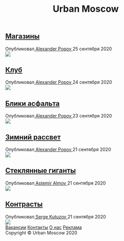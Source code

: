 <!DOCTYPE html>
<html lang="en">
  <head>
    <meta charset="UTF-8" />
    <meta name="viewport" content="width=device-width, initial-scale=1.0" />
    <link rel="stylesheet" href="style.css" />
    <link href="https://fonts.googleapis.com/css2?family=Orbitron:wght@400;500;600;700;800;900&display=swap" rel="stylesheet">
  </head>
  <body>
    <header>
      <h1>Urban Moscow</h1>
    </header>
    <section class="pics">
      <article>
        <a href="#">
          <h2>Магазины</h2>
        </a>
        <div class="article-meta new">
          Опубликовал<a href="https://unsplash.com/@5tep5"  target="_blank"> Alexander Popov </a>25 сентября 2020
        </div>
        <img
          src="https://images.unsplash.com/photo-1586712447133-1d8836ca525c?ixlib=rb-1.2.1&ixid=eyJhcHBfaWQiOjEyMDd9&auto=format&fit=crop&w=1050&q=80"
        />
      </article>
      <article>
        <a href="#">
          <h2>Клуб</h2>
        </a>
        <div class="article-meta new">
          Опубликовал<a href="https://unsplash.com/@5tep5"  target="_blank"> Alexander Popov </a>24 сентября 2020
        </div>
        <img
          src="https://images.unsplash.com/photo-1586156938613-769b0353c8fc?ixlib=rb-1.2.1&ixid=eyJhcHBfaWQiOjEyMDd9&auto=format&fit=crop&w=1050&q=80"
        />
      </article>
      <article>
        <a href="#">
          <h2>Блики асфальта</h2>
        </a>
        <div class="article-meta">
          Опубликовал<a href="https://unsplash.com/@5tep5"  target="_blank"> Alexander Popov </a>23 сентября 2020
        </div>
        <img
          src="https://images.unsplash.com/photo-1571074802462-a4c9bcdd69f7?ixlib=rb-1.2.1&ixid=eyJhcHBfaWQiOjEyMDd9&auto=format&fit=crop&w=1050&q=80"
        />
      </article>
      <article>
        <a href="#">
          <h2>Зимний рассвет</h2>
        </a>
        <div class="article-meta">
          Опубликовал<a href="https://unsplash.com/@5tep5"  target="_blank"> Alexander Popov </a>21 сентября 2020
        </div>
        <img
          src="https://images.unsplash.com/photo-1521815049196-8a76f26a2135?ixlib=rb-1.2.1&ixid=eyJhcHBfaWQiOjEyMDd9&auto=format&fit=crop&w=1051&q=80"
        />
      </article>
      <article>
        <a href="#">
          <h2>Стеклянные гиганты</h2>
        </a>
        <div class="article-meta">
          Опубликовал<a href="https://unsplash.com/@astik07" target="_blank"> Astemir Almov </a>21 сентября 2020
        </div>
        <img
          src="https://images.unsplash.com/photo-1495542779398-9fec7dc7986c?ixlib=rb-1.2.1&ixid=eyJhcHBfaWQiOjEyMDd9&auto=format&fit=crop&w=968&q=80"
        />
      </article>
      <article>
        <a href="#">
          <h2>Контрасты</h2>
        </a>
        <div class="article-meta">
          Опубликовал<a href="https://unsplash.com/@serge_k" target="_blank"> Serge Kutuzov
          </a>21 сентября 2020
        </div>
        <img
          src="https://images.unsplash.com/photo-1579161628832-cbdbee57c1c1?ixlib=rb-1.2.1&ixid=eyJhcHBfaWQiOjEyMDd9&auto=format&fit=crop&w=1050&q=80"
        />
      </article>
    </section>
    <footer>
      <div class="links">
        <a href="#">Вакансии</a>
        <a href="#">Контакты</a>
        <a href="#">О нас</a>
        <a href="#">Реклама</a>
      </div>
      <div class="copyright">Copyright © Urban Moscow  2020</div>
    </footer>
  </body>
</html>
